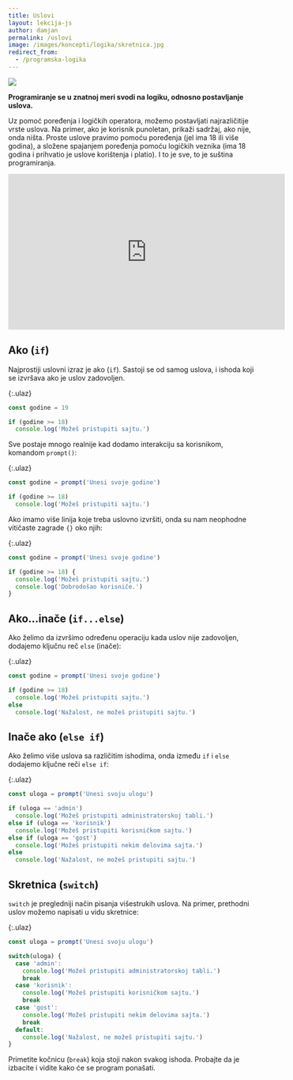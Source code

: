 ```yaml
---
title: Uslovi
layout: lekcija-js
author: damjan
permalink: /uslovi
image: /images/koncepti/logika/skretnica.jpg
redirect_from:
  - /programska-logika
---
```


![]({{page.image}})

**Programiranje se u znatnoj meri svodi na logiku, odnosno postavljanje uslova.**

Uz pomoć poređenja i logičkih operatora, možemo postavljati najrazličitije vrste uslova. Na primer, ako je korisnik punoletan, prikaži sadržaj, ako nije, onda ništa. Proste uslove pravimo pomoću poređenja (jel ima 18 ili više godina), a složene spajanjem poređenja pomoću logičkih veznika (ima 18 godina i prihvatio je uslove korištenja i platio). I to je sve, to je suština programiranja.

<iframe width="560" height="315" src="https://www.youtube.com/embed/kpa3u-fCBYA" frameborder="0" gesture="media" allow="encrypted-media" allowfullscreen></iframe>

## Ako (`if`)

Najprostiji uslovni izraz je ako (`if`). Sastoji se od samog uslova, i ishoda koji se izvršava ako je uslov zadovoljen.

{:.ulaz}
```js
const godine = 19

if (godine >= 18)
  console.log('Možeš pristupiti sajtu.')
```

Sve postaje mnogo realnije kad dodamo interakciju sa korisnikom, komandom `prompt()`:

{:.ulaz}
```js
const godine = prompt('Unesi svoje godine')

if (godine >= 18)
  console.log('Možeš pristupiti sajtu.')
```

Ako imamo više linija koje treba uslovno izvršiti, onda su nam neophodne vitičaste zagrade `{}` oko njih:

{:.ulaz}
```js
const godine = prompt('Unesi svoje godine')

if (godine >= 18) {
  console.log('Možeš pristupiti sajtu.')
  console.log('Dobrodošao korisniče.')
}
```

## Ako...inače (`if...else`)

Ako želimo da izvršimo određenu operaciju kada uslov nije zadovoljen, dodajemo ključnu reč `else` (inače):

{:.ulaz}
```js
const godine = prompt('Unesi svoje godine')

if (godine >= 18)
  console.log('Možeš pristupiti sajtu.')
else
  console.log('Nažalost, ne možeš pristupiti sajtu.')
```

## Inače ako (`else if`)

Ako želimo više uslova sa različitim ishodima, onda između `if` i `else` dodajemo ključne reči `else if`:

{:.ulaz}
```js
const uloga = prompt('Unesi svoju ulogu')

if (uloga == 'admin')
  console.log('Možeš pristupiti administratorskoj tabli.')
else if (uloga == 'korisnik')
  console.log('Možeš pristupiti korisničkom sajtu.')
else if (uloga == 'gost')
  console.log('Možeš pristupiti nekim delovima sajta.')
else
  console.log('Nažalost, ne možeš pristupiti sajtu.')
```

## Skretnica (`switch`)

`switch` je pregledniji način pisanja višestrukih uslova. Na primer, prethodni uslov možemo napisati u vidu skretnice:

{:.ulaz}
```js
const uloga = prompt('Unesi svoju ulogu')

switch(uloga) {
  case 'admin':
    console.log('Možeš pristupiti administratorskoj tabli.')
    break
  case 'korisnik':
    console.log('Možeš pristupiti korisničkom sajtu.')
    break
  case 'gost':
    console.log('Možeš pristupiti nekim delovima sajta.')
    break
  default:
    console.log('Nažalost, ne možeš pristupiti sajtu.')
}
```

Primetite kočnicu (`break`) koja stoji nakon svakog ishoda. Probajte da je izbacite i vidite kako će se program ponašati.
